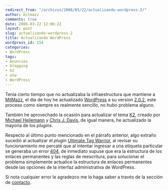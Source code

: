 ```yaml
---
redirect_from: "/archivos/2006/03/22/actualizando-wordpress-2/"
author: milmazz
comments: true
date: 2006-03-22 12:06:22
layout: post
slug: actualizando-wordpress-2
title: Actualizando WordPress
wordpress_id: 154
categories:
- WordPress
tags:
- Anuncios
- blogging
- k2
- utw
- WordPress
---
```


Tenía cierto tiempo que no actualizaba la infraestructura que mantiene a [MilMazz](http://blog.milmazz.com.ve), el día de hoy he actualizado [WordPress](http://wordpress.org/) a su version [2.0.2](http://wordpress.org/development/2006/03/security-202/), este proceso como siempre es realmente sencillo, no hubo problema alguno.

También he aprovechado la ocasión para actualizar el tema [K2](http://www.getk2.com), creado por [Michael Heilemann](http://binarybonsai.com/) y [Chris J. Davis](http://www.chrisjdavis.org/), de igual manera, he actualizado la mayoría de los _plugins_.

Respecto al último punto mencionado en el párrafo anterior, algo extraño sucedió al actualizar el _plugin_ [Ultimate Tag Warrior](http://www.neato.co.nz/ultimate-tag-warrior), al revisar su funcionamiento me percaté que al intentar ingresar a una etiqueta particular se generaba un error [404](http://es.wikipedia.org/wiki/Error_404), de inmediato supuse que era la estructura de los enlaces permanentes y las reglas de reescritura, para solucionar el problema simplemente actualice la estructura de enlaces permanentes desde las opciones de la interfaz administrativa de WordPress.

Si nota cualquier error le agradezco me lo haga saber a través de la sección de [contacto](http://blog.milmazz.com.ve/contacto/).